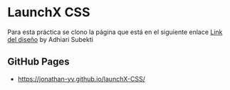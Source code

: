 # LaunchX CSS

Para esta práctica se clono la página que está en el siguiente enlace <a href="https://raw.githubusercontent.com/LaunchX-InnovaccionVirtual/FrontEnd-Mision/main/03%20-%20CSS/practica/landingVacunaci%C3%B3n.png">Link del diseño</a>  by Adhiari Subekti


## GitHub Pages

* https://jonathan-yv.github.io/launchX-CSS/